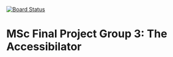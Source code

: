 [![Board Status](https://dev.azure.com/ByteTheBarrier/a9b6a745-823d-4e4f-8ac2-61d177782e14/f115c5b9-5b7b-4306-945c-4c7da9982cf4/_apis/work/boardbadge/45c02f84-2efd-4c26-bbd3-182220ad9ce5)](https://dev.azure.com/ByteTheBarrier/a9b6a745-823d-4e4f-8ac2-61d177782e14/_boards/board/t/f115c5b9-5b7b-4306-945c-4c7da9982cf4/Microsoft.RequirementCategory)
# MSc Final Project Group 3: The Accessibilator
